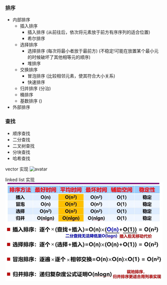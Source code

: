 ### 排序
* 内部排序
    * 插入排序
        * 插入排序 (从前往后，依次将元素放于前方有序序列的适合位置)
        * 希尔排序
    * 选择排序
        * 选择排序 (每次将最小者放于最前方) (不稳定!可能在放置某个最小元的时候破坏了其他相等元的顺序)
        * 堆排序
    * 交换排序
        * 冒泡排序 (比较相邻元素，使其符合大小关系)
        * 快速排序
    * 归并排序 (分治)
    * 桶排序
    * 基数排序 ()
* 外部排序

### 查找
* 顺序查找
* 二分查找
* 二叉树查找
* 分块查找
* 哈希查找


vector 实现
![avatar](/1.jpg)

linked list 实现
![avatar](./4.jpg)


